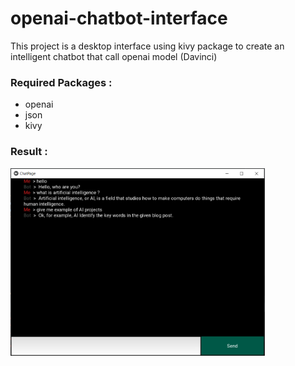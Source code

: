 # openai-chatbot-interface
This project is a desktop interface using kivy package to create an intelligent chatbot that call openai model (Davinci) 

### Required Packages :
- openai
- json
- kivy

### Result :
<img src='./output/result.png' alt='result' height='300'/>
